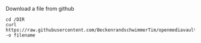 Download a file from github
```
cd /DIR
curl https://raw.githubusercontent.com/BeckenrandschwimmerTim/openmediavault/main/filename -o filename
```
